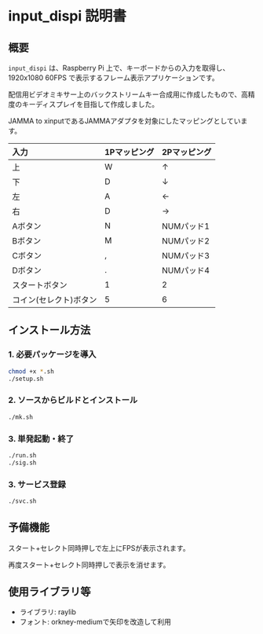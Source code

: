 # input_dispi 説明書

## 概要

`input_dispi` は、Raspberry Pi 上で、キーボードからの入力を取得し、1920x1080 60FPS で表示するフレーム表示アプリケーションです。

配信用ビデオミキサー上のバックストリームキー合成用に作成したもので、高精度のキーディスプレイを目指して作成しました。

JAMMA to xinputであるJAMMAアダプタを対象にしたマッピングとしています。

| 入力 | 1Pマッピング | 2Pマッピング |
|:---|:---|:---|
| 上 | W | ↑ |
| 下 | D | ↓ |
| 左 | A | ← |
| 右 | D | → |
| Aボタン | N | NUMパッド1 |
| Bボタン | M | NUMパッド2 |
| Cボタン | , | NUMパッド3 |
| Dボタン | . | NUMパッド4 |
| スタートボタン | 1 | 2 |
| コイン(セレクト)ボタン | 5 | 6 |

## インストール方法

### 1. 必要パッケージを導入

```bash
chmod +x *.sh
./setup.sh
```

### 2. ソースからビルドとインストール

```bash
./mk.sh
```

### 3. 単発起動・終了

```bash
./run.sh
./sig.sh
```

### 3. サービス登録

```bash
./svc.sh
```

## 予備機能

スタート+セレクト同時押しで左上にFPSが表示されます。

再度スタート+セレクト同時押しで表示を消せます。

## 使用ライブラリ等

- ライブラリ: raylib
- フォント: orkney-mediumで矢印を改造して利用
